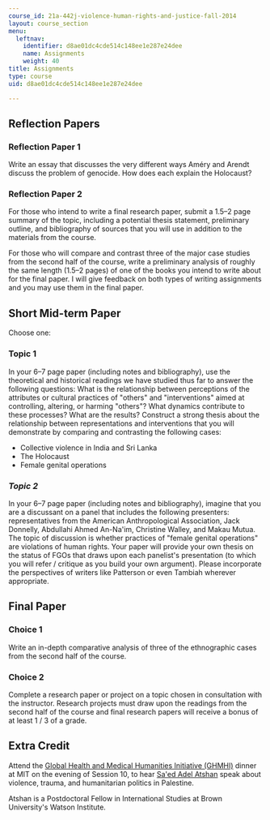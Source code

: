 ```yaml
---
course_id: 21a-442j-violence-human-rights-and-justice-fall-2014
layout: course_section
menu:
  leftnav:
    identifier: d8ae01dc4cde514c148ee1e287e24dee
    name: Assignments
    weight: 40
title: Assignments
type: course
uid: d8ae01dc4cde514c148ee1e287e24dee

---
```


Reflection Papers
-----------------

### Reflection Paper 1

Write an essay that discusses the very different ways Améry and Arendt discuss the problem of genocide. How does each explain the Holocaust?

### Reflection Paper 2

For those who intend to write a final research paper, submit a 1.5–2 page summary of the topic, including a potential thesis statement, preliminary outline, and bibliography of sources that you will use in addition to the materials from the course.

For those who will compare and contrast three of the major case studies from the second half of the course, write a preliminary analysis of roughly the same length (1.5–2 pages) of one of the books you intend to write about for the final paper. I will give feedback on both types of writing assignments and you may use them in the final paper.

Short Mid-term Paper
--------------------

Choose one:

### Topic 1

In your 6–7 page paper (including notes and bibliography), use the theoretical and historical readings we have studied thus far to answer the following questions: What is the relationship between perceptions of the attributes or cultural practices of "others" and "interventions" aimed at controlling, altering, or harming "others"? What dynamics contribute to these processes? What are the results? Construct a strong thesis about the relationship between representations and interventions that you will demonstrate by comparing and contrasting the following cases: 

*   Collective violence in India and Sri Lanka
*   The Holocaust
*   Female genital operations

### _Topic 2_

In your 6–7 page paper (including notes and bibliography), imagine that you are a discussant on a panel that includes the following presenters: representatives from the American Anthropological Association, Jack Donnelly, Abdullahi Ahmed An-Na'im, Christine Walley, and Makau Mutua. The topic of discussion is whether practices of "female genital operations" are violations of human rights. Your paper will provide your own thesis on the status of FGOs that draws upon each panelist's presentation (to which you will refer / critique as you build your own argument). Please incorporate the perspectives of writers like Patterson or even Tambiah wherever appropriate.

Final Paper
-----------

### Choice 1

Write an in-depth comparative analysis of three of the ethnographic cases from the second half of the course.

### Choice 2

Complete a research paper or project on a topic chosen in consultation with the instructor. Research projects must draw upon the readings from the second half of the course and final research papers will receive a bonus of at least 1 / 3 of a grade.

Extra Credit
------------

Attend the [Global Health and Medical Humanities Initiative (GHMHI)](http://ghmhi.mit.edu/) dinner at MIT on the evening of Session 10, to hear [Sa'ed Adel Atshan](http://watson.brown.edu/events/2013/saed-atshan-geography-international-aid-palestinian-territories) speak about violence, trauma, and humanitarian politics in Palestine.

Atshan is a Postdoctoral Fellow in International Studies at Brown University's Watson Institute.